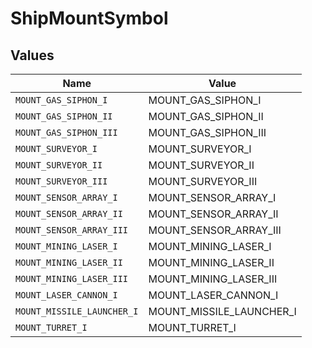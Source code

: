 # ShipMountSymbol


## Values

| Name                       | Value                      |
| -------------------------- | -------------------------- |
| `MOUNT_GAS_SIPHON_I`       | MOUNT_GAS_SIPHON_I         |
| `MOUNT_GAS_SIPHON_II`      | MOUNT_GAS_SIPHON_II        |
| `MOUNT_GAS_SIPHON_III`     | MOUNT_GAS_SIPHON_III       |
| `MOUNT_SURVEYOR_I`         | MOUNT_SURVEYOR_I           |
| `MOUNT_SURVEYOR_II`        | MOUNT_SURVEYOR_II          |
| `MOUNT_SURVEYOR_III`       | MOUNT_SURVEYOR_III         |
| `MOUNT_SENSOR_ARRAY_I`     | MOUNT_SENSOR_ARRAY_I       |
| `MOUNT_SENSOR_ARRAY_II`    | MOUNT_SENSOR_ARRAY_II      |
| `MOUNT_SENSOR_ARRAY_III`   | MOUNT_SENSOR_ARRAY_III     |
| `MOUNT_MINING_LASER_I`     | MOUNT_MINING_LASER_I       |
| `MOUNT_MINING_LASER_II`    | MOUNT_MINING_LASER_II      |
| `MOUNT_MINING_LASER_III`   | MOUNT_MINING_LASER_III     |
| `MOUNT_LASER_CANNON_I`     | MOUNT_LASER_CANNON_I       |
| `MOUNT_MISSILE_LAUNCHER_I` | MOUNT_MISSILE_LAUNCHER_I   |
| `MOUNT_TURRET_I`           | MOUNT_TURRET_I             |